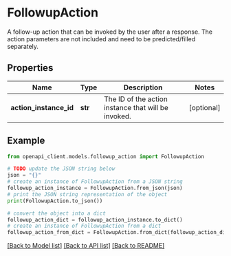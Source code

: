 # FollowupAction

A follow-up action that can be invoked by the user after a response. The action parameters are not included and need to be predicted/filled separately.

## Properties

Name | Type | Description | Notes
------------ | ------------- | ------------- | -------------
**action_instance_id** | **str** | The ID of the action instance that will be invoked. | [optional] 

## Example

```python
from openapi_client.models.followup_action import FollowupAction

# TODO update the JSON string below
json = "{}"
# create an instance of FollowupAction from a JSON string
followup_action_instance = FollowupAction.from_json(json)
# print the JSON string representation of the object
print(FollowupAction.to_json())

# convert the object into a dict
followup_action_dict = followup_action_instance.to_dict()
# create an instance of FollowupAction from a dict
followup_action_from_dict = FollowupAction.from_dict(followup_action_dict)
```
[[Back to Model list]](../README.md#documentation-for-models) [[Back to API list]](../README.md#documentation-for-api-endpoints) [[Back to README]](../README.md)


